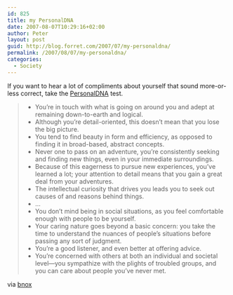 ```yaml
---
id: 825
title: my PersonalDNA
date: 2007-08-07T10:29:16+02:00
author: Peter
layout: post
guid: http://blog.forret.com/2007/07/my-personaldna/
permalink: /2007/08/07/my-personaldna/
categories:
  - Society
---
```

  
If you want to hear a lot of compliments about yourself that sound more-or-less correct, take the [PersonalDNA](http://www.personaldna.com/tests.php) test.

>   * You&#8217;re in touch with what is going on around you and adept at remaining down-to-earth and logical.
>   * Although you&#8217;re detail-oriented, this doesn&#8217;t mean that you lose the big picture.
>   * You tend to find beauty in form and efficiency, as opposed to finding it in broad-based, abstract concepts.
>   * Never one to pass on an adventure, you&#8217;re consistently seeking and finding new things, even in your immediate surroundings.
>   * Because of this eagerness to pursue new experiences, you&#8217;ve learned a lot; your attention to detail means that you gain a great deal from your adventures.
>   * The intellectual curiosity that drives you leads you to seek out causes of and reasons behind things.
>   * &#8230;
>   * You don&#8217;t mind being in social situations, as you feel comfortable enough with people to be yourself.
>   * Your caring nature goes beyond a basic concern: you take the time to understand the nuances of people&#8217;s situations before passing any sort of judgment.
>   * You&#8217;re a good listener, and even better at offering advice.
>   * You&#8217;re concerned with others at both an individual and societal level—you sympathize with the plights of troubled groups, and you can care about people you&#8217;ve never met.

via [bnox](http://www.bnox.be/2007/07/i-am-attentive-inventor.html)